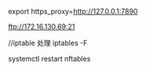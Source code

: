 <!--
 * @Author: wangrui hary654321@126.com
 * @Date: 2024-05-16 16:19:35
 * @LastEditors: wangrui hary654321@126.com
 * @LastEditTime: 2024-06-05 09:51:54
 * @FilePath: \tpotce\READMEHary.md
 * @Description: 这是默认设置,请设置`customMade`, 打开koroFileHeader查看配置 进行设置: https://github.com/OBKoro1/koro1FileHeader/wiki/%E9%85%8D%E7%BD%AE
-->
export https_proxy=http://127.0.0.1:7890

ftp://172.16.130.69:21

//iptable  处理
iptables -F

systemctl restart nftables